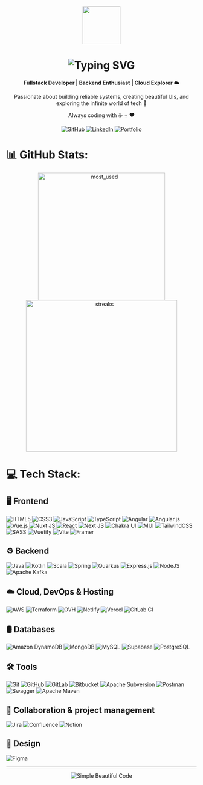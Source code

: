 <div align="center">
  <img src="https://media.giphy.com/media/LmNwrBhejkK9EFP504/giphy.gif" width="100px">

<h1>
    <img src="https://readme-typing-svg.herokuapp.com?font=Fira+Code&size=30&duration=3000&pause=1000&color=ffffff&center=true&vCenter=true&multiline=true&width=435&lines=Hi+there!+I'm+Thomas;Fullstack+Developer;Backend+Lover+%7C+Cloud+Fanatic" alt="Typing SVG" />
  </h1>

<p><b>Fullstack Developer | Backend Enthusiast | Cloud Explorer ☁️</b></p>

  <p>Passionate about building reliable systems, creating beautiful UIs, and exploring the infinite world of tech 🚀</p>

  <p>Always coding with ☕ + ❤️</p>
 <a href="https://github.com/tmaurie" target="_blank">
    <img src="https://img.shields.io/badge/GitHub-20232a?style=for-the-badge&logo=github&logoColor=white" alt="GitHub" />
  </a>
  <a href="https://linkedin.com/in/thomas-maurier" target="_blank">
    <img src="https://img.shields.io/badge/LinkedIn-20232a?style=for-the-badge&logo=linkedin&logoColor=0A66C2" alt="LinkedIn" />
  </a>
  <a href="https://tmaurier.fr" target="_blank">
    <img src="https://img.shields.io/badge/Portfolio-20232a?style=for-the-badge&logo=vercel&logoColor=white" alt="Portfolio" />
  </a>
</div>

# 📊 GitHub Stats:

<div align="center">
  <img width="336" src="https://github-readme-stats.vercel.app/api/top-langs/?username=tmaurie&theme=transparent&layout=compact&hide_border=true"  alt="most_used"/>
  <img width="400" src="https://nirzak-streak-stats.vercel.app?user=tmaurie&theme=transparent&hide_border=true&border_radius=&date_format=j%20M%5B%20Y%5D&card_width=500)](https://git.io/streak-stats"  alt="streaks"/>
</div>

# 💻 Tech Stack:

## 🖥️ Frontend

![HTML5](https://img.shields.io/badge/html5-%2320232a.svg?style=for-the-badge&logo=html5&logoColor=E34F26)
![CSS3](https://img.shields.io/badge/css3-%2320232a.svg?style=for-the-badge&logo=css3&logoColor=1572B6)
![JavaScript](https://img.shields.io/badge/javascript-%2320232a.svg?style=for-the-badge&logo=javascript&logoColor=F7DF1E)
![TypeScript](https://img.shields.io/badge/typescript-%2320232a.svg?style=for-the-badge&logo=typescript&logoColor=3178C6)
![Angular](https://img.shields.io/badge/angular-%2320232a.svg?style=for-the-badge&logo=angular&logoColor=DD0031)
![Angular.js](https://img.shields.io/badge/angular.js-%2320232a.svg?style=for-the-badge&logo=angularjs&logoColor=E23237)
![Vue.js](https://img.shields.io/badge/vue.js-%2320232a.svg?style=for-the-badge&logo=vuedotjs&logoColor=4FC08D)
![Nuxt JS](https://img.shields.io/badge/nuxt.js-%2320232a.svg?style=for-the-badge&logo=nuxt&logoColor=00DC82)
![React](https://img.shields.io/badge/react-%2320232a.svg?style=for-the-badge&logo=react&logoColor=61DAFB)
![Next JS](https://img.shields.io/badge/next.js-%2320232a.svg?style=for-the-badge&logo=next.js&logoColor=FFFFFF)
![Chakra UI](https://img.shields.io/badge/chakra%20ui-%2320232a.svg?style=for-the-badge&logo=chakraui&logoColor=4ED1C5)
![MUI](https://img.shields.io/badge/mui-%2320232a.svg?style=for-the-badge&logo=mui&logoColor=007FFF)
![TailwindCSS](https://img.shields.io/badge/tailwindcss-%2320232a.svg?style=for-the-badge&logo=tailwindcss&logoColor=38B2AC)
![SASS](https://img.shields.io/badge/sass-%2320232a.svg?style=for-the-badge&logo=sass&logoColor=CC6699)
![Vuetify](https://img.shields.io/badge/vuetify-%2320232a.svg?style=for-the-badge&logo=vuetify&logoColor=1867C0)
![Vite](https://img.shields.io/badge/vite-%2320232a.svg?style=for-the-badge&logo=vite&logoColor=646CFF)
![Framer](https://img.shields.io/badge/framer-%2320232a.svg?style=for-the-badge&logo=framer&logoColor=0055FF)

## ⚙️ Backend

![Java](https://img.shields.io/badge/java-%2320232a.svg?style=for-the-badge&logo=openjdk&logoColor=007396)
![Kotlin](https://img.shields.io/badge/kotlin-%2320232a.svg?style=for-the-badge&logo=kotlin&logoColor=7F52FF)
![Scala](https://img.shields.io/badge/scala-%2320232a.svg?style=for-the-badge&logo=scala&logoColor=DC322F)
![Spring](https://img.shields.io/badge/spring-%2320232a.svg?style=for-the-badge&logo=spring&logoColor=6DB33F)
![Quarkus](https://img.shields.io/badge/quarkus-%2320232a.svg?style=for-the-badge&logo=quarkus&logoColor=4695EB)
![Express.js](https://img.shields.io/badge/express.js-%2320232a.svg?style=for-the-badge&logo=express&logoColor=FFFFFF)
![NodeJS](https://img.shields.io/badge/node.js-%2320232a.svg?style=for-the-badge&logo=node.js&logoColor=339933)
![Apache Kafka](https://img.shields.io/badge/apache%20kafka-%2320232a.svg?style=for-the-badge&logo=apachekafka&logoColor=FFFFFF)

## ☁️ Cloud, DevOps & Hosting

![AWS](https://img.shields.io/badge/aws-%2320232a.svg?style=for-the-badge&logo=amazonwebservices&logoColor=FF9900)
![Terraform](https://img.shields.io/badge/terraform-%2320232a.svg?style=for-the-badge&logo=terraform&logoColor=7B42BC)
![OVH](https://img.shields.io/badge/ovh-%2320232a.svg?style=for-the-badge&logo=ovh&logoColor=123F6D)
![Netlify](https://img.shields.io/badge/netlify-%2320232a.svg?style=for-the-badge&logo=netlify&logoColor=00C7B7)
![Vercel](https://img.shields.io/badge/vercel-%2320232a.svg?style=for-the-badge&logo=vercel&logoColor=FFFFFF)
![GitLab CI](https://img.shields.io/badge/gitlab%20ci-%2320232a.svg?style=for-the-badge&logo=gitlab&logoColor=FC6D26)

## 🛢️ Databases

![Amazon DynamoDB](https://img.shields.io/badge/amazon%20dynamodb-%2320232a.svg?style=for-the-badge&logo=amazondynamodb&logoColor=4053D6)
![MongoDB](https://img.shields.io/badge/mongodb-%2320232a.svg?style=for-the-badge&logo=mongodb&logoColor=47A248)
![MySQL](https://img.shields.io/badge/mysql-%2320232a.svg?style=for-the-badge&logo=mysql&logoColor=4479A1)
![Supabase](https://img.shields.io/badge/supabase-%2320232a.svg?style=for-the-badge&logo=supabase&logoColor=3ECF8E)
![PostgreSQL](https://img.shields.io/badge/postgresql-%2320232a.svg?style=for-the-badge&logo=postgresql&logoColor=336791)

## 🛠️ Tools

![Git](https://img.shields.io/badge/git-%2320232a.svg?style=for-the-badge&logo=git&logoColor=F05032)
![GitHub](https://img.shields.io/badge/github-%2320232a.svg?style=for-the-badge&logo=github&logoColor=FFFFFF)
![GitLab](https://img.shields.io/badge/gitlab-%2320232a.svg?style=for-the-badge&logo=gitlab&logoColor=FC6D26)
![Bitbucket](https://img.shields.io/badge/bitbucket-%2320232a.svg?style=for-the-badge&logo=bitbucket&logoColor=0052CC)
![Apache Subversion](https://img.shields.io/badge/apache%20subversion-%2320232a.svg?style=for-the-badge&logo=subversion&logoColor=809CC9)
![Postman](https://img.shields.io/badge/postman-%2320232a.svg?style=for-the-badge&logo=postman&logoColor=FF6C37)
![Swagger](https://img.shields.io/badge/swagger-%2320232a.svg?style=for-the-badge&logo=swagger&logoColor=85EA2D)
![Apache Maven](https://img.shields.io/badge/apache%20maven-%2320232a.svg?style=for-the-badge&logo=apachemaven&logoColor=C71A36)

## 🧩 Collaboration & project management

![Jira](https://img.shields.io/badge/jira-%2320232a.svg?style=for-the-badge&logo=jira&logoColor=0052CC)
![Confluence](https://img.shields.io/badge/confluence-%2320232a.svg?style=for-the-badge&logo=confluence&logoColor=172BF4)
![Notion](https://img.shields.io/badge/notion-%2320232a.svg?style=for-the-badge&logo=notion&logoColor=FFFFFF)

## 🎨 Design

![Figma](https://img.shields.io/badge/figma-%2320232a.svg?style=for-the-badge&logo=figma&logoColor=F24E1E)

---

<p align="center">
  <img src="https://readme-typing-svg.demolab.com?font=Roboto+Mono&weight=500&pause=1000&color=fff&center=true&vCenter=true&width=435&lines=Simple+Code+Is+Beautiful+Code" alt="Simple Beautiful Code" />
</p>
